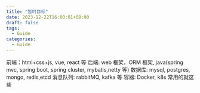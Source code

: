 ```yaml
---
title: "暂时目标"
date: 2023-12-22T16:00:01+08:00
draft: false
tags:
  - Guide
categories:
  - Guide
---
```


前端：html+css+js, vue, react 等
后端: web 框架，ORM 框架,
java(spring mvc, spring boot, spring cluster, mybatis,netty 等)
数据库: mysql, postgres, mongo, redis,etcd
消息队列: rabbitMQ, kafka 等
容器: Docker, k8s
常用的就这些
